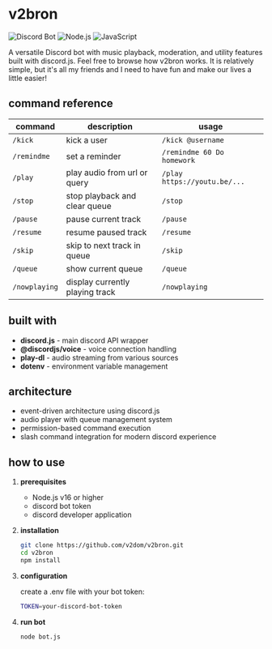 # v2bron

![Discord Bot](https://img.shields.io/badge/Discord-Bot-7289DA?style=flat-square&logo=discord)
![Node.js](https://img.shields.io/badge/Node.js-v16+-339933?style=flat-square&logo=node.js)
![JavaScript](https://img.shields.io/badge/JavaScript-ES6+-F7DF1E?style=flat-square&logo=javascript)

A versatile Discord bot with music playback, moderation, and utility features built with discord.js. Feel free to browse how v2bron works. It is relatively simple, but it's all my friends and I need to have fun and make our lives a little easier!

## command reference
| command       | description                                  | usage                          |
|---------------|----------------------------------------------|--------------------------------|
| `/kick`       | kick a user                                  | `/kick @username`              |
| `/remindme`   | set a reminder                               | `/remindme 60 Do homework`     |
| `/play`       | play audio from url or query                 | `/play https://youtu.be/...`   |
| `/stop`       | stop playback and clear queue                | `/stop`                        |
| `/pause`      | pause current track                          | `/pause`                       |
| `/resume`     | resume paused track                          | `/resume`                      |
| `/skip`       | skip to next track in queue                  | `/skip`                        |
| `/queue`      | show current queue                           | `/queue`                       |
| `/nowplaying` | display currently playing track              | `/nowplaying`                  |

## built with
- **discord.js** - main discord API wrapper
- **@discordjs/voice** - voice connection handling
- **play-dl** - audio streaming from various sources
- **dotenv** - environment variable management

## architecture
- event-driven architecture using discord.js
- audio player with queue management system
- permission-based command execution
- slash command integration for modern discord experience

## how to use

1. **prerequisites**
   - Node.js v16 or higher
   - discord bot token
   - discord developer application

2. **installation**
   ```bash
   git clone https://github.com/v2dom/v2bron.git
   cd v2bron
   npm install

3. **configuration**
    
    create a .env file with your bot token:
    ```bash
    TOKEN=your-discord-bot-token

4. **run bot**
    ```bash
    node bot.js
